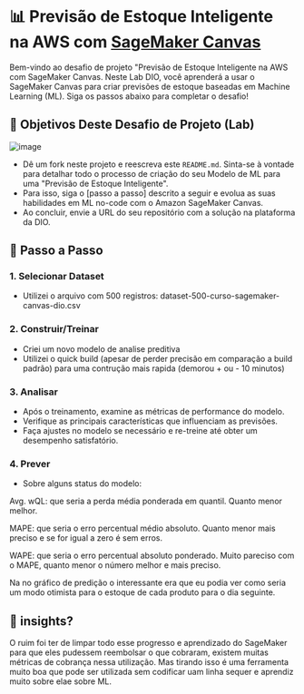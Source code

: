 # 📊 Previsão de Estoque Inteligente na AWS com [SageMaker Canvas](https://aws.amazon.com/pt/sagemaker/canvas/)

Bem-vindo ao desafio de projeto "Previsão de Estoque Inteligente na AWS com SageMaker Canvas. Neste Lab DIO, você aprenderá a usar o SageMaker Canvas para criar previsões de estoque baseadas em Machine Learning (ML). Siga os passos abaixo para completar o desafio!

## 🎯 Objetivos Deste Desafio de Projeto (Lab)

![image](https://github.com/digitalinnovationone/lab-aws-sagemaker-canvas-estoque/assets/730492/72f5c21f-5562-491e-aa42-2885a3184650)

- Dê um fork neste projeto e reescreva este `README.md`. Sinta-se à vontade para detalhar todo o processo de criação do seu Modelo de ML para uma "Previsão de Estoque Inteligente".
- Para isso, siga o [passo a passo] descrito a seguir e evolua as suas habilidades em ML no-code com o Amazon SageMaker Canvas.
- Ao concluir, envie a URL do seu repositório com a solução na plataforma da DIO.


## 🚀 Passo a Passo

### 1. Selecionar Dataset

-   Utilizei o arquivo com 500 registros: dataset-500-curso-sagemaker-canvas-dio.csv 

### 2. Construir/Treinar

-   Criei um novo modelo de analise preditiva
-   Utilizei o quick build (apesar de perder precisão em comparação a build padrão) para uma contrução mais rapida (demorou + ou - 10 minutos)

### 3. Analisar

-   Após o treinamento, examine as métricas de performance do modelo.
-   Verifique as principais características que influenciam as previsões.
-   Faça ajustes no modelo se necessário e re-treine até obter um desempenho satisfatório.

### 4. Prever

-   Sobre alguns status do modelo:

Avg. wQL: que seria a perda média ponderada em quantil. Quanto menor 
melhor.

MAPE: que seria o erro percentual médio absoluto. Quanto menor mais preciso
e se for igual a zero é sem erros.

WAPE: que seria o erro percentual absoluto ponderado. Muito pareciso com
o MAPE, quanto menor o número melhor e mais preciso.

Na no gráfico de predição o interessante era que eu podia ver como seria um modo
otimista para o estoque de cada produto para o dia seguinte.

## 🤔 insights?

O ruim foi ter de limpar todo esse progresso e aprendizado do SageMaker para que eles pudessem reembolsar o que cobraram, existem muitas métricas de cobrança nessa utilização. Mas tirando isso é uma ferramenta muito boa que pode ser utilizada sem codificar uam linha sequer e aprendiz muito sobre elae sobre  ML.
